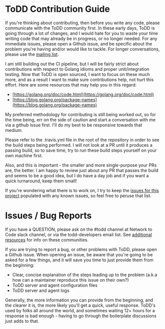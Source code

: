 ToDD Contribution Guide
====

If you're thinking about contributing, then before you write any code, please communicate with the ToDD community first. In these early days, ToDD is going through a lot of changes, and I would hate for you to waste your time writing code that may already be in progress, or no longer needed. For any immediate issues, please open a Github issue, and be specific about the problem you're having and/or would like to tackle. For longer conversations, please use the [mailing list](https://groups.google.com/forum/#!forum/todd-dev).

I am still building out the CI pipeline, but I will be fairly strict about contributions with respect to Golang idioms and proper unit/integration testing. Now that ToDD is open sourced, I want to focus on these much more, and as a result I want to make sure contributions help, not hurt this effort. Here are some resources that may help you in this regard:

- [https://golang.org/doc/code.html](https://golang.org/doc/code.html)
- [https://blog.golang.org/package-names](https://blog.golang.org/package-names)

My preferred methodology for contributing is still being worked out, so for the time being, err on the side of caution and start a conversation with me via a github issue first. I'll do my best to be responsive towards that medium.

Please refer to the .travis.yml file in the root of the repository in order to see the build steps being performed. I will not look at a PR until it produces a passing build, so to save time, try to run these build steps yourself on your own machine first.

Also, and this is important - the smaller and more single-purpose your PRs are, the better. I am happy to review just about any PR that passes the build and seems to be a good idea, but I do have a day job and if you want a quick turnaround, keep them small!

If you're wondering what there is to work on, I try to keep the [issues for this project](https://github.com/toddproject/todd/issues) populated with any known issues, so feel free to peruse that list.

# Issues / Bug Reports

If you have a QUESTION, please ask on the #todd channel at Network to Code slack channel, or via the todd-developers email list. See [additional resources](https://todd.readthedocs.io/en/latest/resources.html) for info on these communities.

If you are trying to report a bug, or other problems with ToDD, please open a Github issue. When opening an issue, be aware that you're going to be asked for a few things, and it will save you time to just provide them from the beginning:

- Clear, concise explanation of the steps leading up to the problem (a.k.a how can a maintainer reproduce this issue on their own?)
- ToDD server and agent configuration files
- ToDD server and agent logs

Generally, the more information you can provide from the beginning, and the clearer it is, the more likely you'll get a quick, useful response. ToDD's used by folks all around the world, and sometimes waiting 12+ hours for a response is bad enough - having to go through the boilerplate discussions just adds to that.

